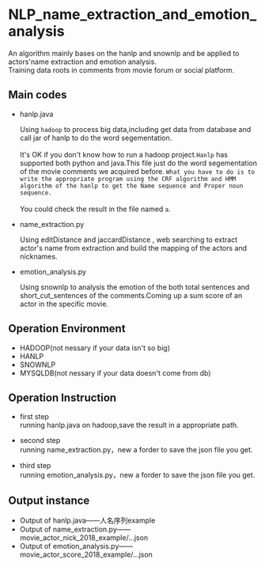 NLP_name_extraction_and_emotion_analysis
=====
An algorithm mainly bases on the hanlp and snownlp and be applied to actors'name extraction and emotion analysis.<br>
Training data roots in comments from movie forum or social platform.

Main codes
-----
* hanlp.java

    Using `hadoop` to process big data,including get data from database and call jar of hanlp to do the word segementation.<br><br>
    It's OK if you don't know how to run a hadoop project.`Hanlp` has supported both python and java.This file just do the word segementation of the movie comments we acquired before. `What you have to do is to write the appropriate program using the CRF algorithm and HMM algorithm of the hanlp to get the Name sequence and Proper noun sequence.`<br><br>
    You could check the result in the file named `a`.
* name_extraction.py

    Using editDistance and jaccardDistance , web searching to extract actor's name from extraction and build the mapping of the actors and nicknames.
    
*  emotion_analysis.py
    
    Using snownlp to analysis the emotion of the both total sentences and short_cut_sentences of the comments.Coming up a sum score of an actor in the specific movie.
    
Operation Environment
------
* HADOOP(not nessary if your data isn't so big)
* HANLP
* SNOWNLP
* MYSQLDB(not nessary if your data doesn't come from db)

Operation Instruction
------
* first step<br>
running hanlp.java on hadoop,save the result in a appropriate path.

* second step<br>
running name_extraction.py，new a forder to save the json file you get.

* third step<br>
running emotion_analysis.py，new a forder to save the json file you get.

Output instance
------
* Output of hanlp.java——人名序列example
* Output of name_extraction.py——movie_actor_nick_2018_example/...json
* Output of emotion_analysis.py——movie_actor_score_2018_example/...json
